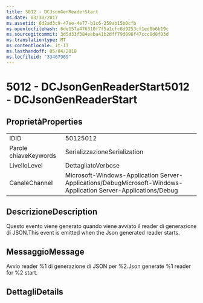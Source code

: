 ```yaml
---
title: 5012 - DCJsonGenReaderStart
ms.date: 03/30/2017
ms.assetid: 6d2ad3c9-47ee-4e77-b1c6-259ab15b0cfb
ms.openlocfilehash: 6de157a476310f7f5a1cfc6d9253cf1ed8b6b19c
ms.sourcegitcommit: 3d5d33f384eeba41b2dff79d096f47ccc8d8f03d
ms.translationtype: MT
ms.contentlocale: it-IT
ms.lasthandoff: 05/04/2018
ms.locfileid: "33467909"
---
```

# <a name="5012---dcjsongenreaderstart"></a><span data-ttu-id="198fd-102">5012 - DCJsonGenReaderStart</span><span class="sxs-lookup"><span data-stu-id="198fd-102">5012 - DCJsonGenReaderStart</span></span>
## <a name="properties"></a><span data-ttu-id="198fd-103">Proprietà</span><span class="sxs-lookup"><span data-stu-id="198fd-103">Properties</span></span>  
  
|||  
|-|-|  
|<span data-ttu-id="198fd-104">ID</span><span class="sxs-lookup"><span data-stu-id="198fd-104">ID</span></span>|<span data-ttu-id="198fd-105">5012</span><span class="sxs-lookup"><span data-stu-id="198fd-105">5012</span></span>|  
|<span data-ttu-id="198fd-106">Parole chiave</span><span class="sxs-lookup"><span data-stu-id="198fd-106">Keywords</span></span>|<span data-ttu-id="198fd-107">Serializzazione</span><span class="sxs-lookup"><span data-stu-id="198fd-107">Serialization</span></span>|  
|<span data-ttu-id="198fd-108">Livello</span><span class="sxs-lookup"><span data-stu-id="198fd-108">Level</span></span>|<span data-ttu-id="198fd-109">Dettagliato</span><span class="sxs-lookup"><span data-stu-id="198fd-109">Verbose</span></span>|  
|<span data-ttu-id="198fd-110">Canale</span><span class="sxs-lookup"><span data-stu-id="198fd-110">Channel</span></span>|<span data-ttu-id="198fd-111">Microsoft-Windows-Application Server-Applications/Debug</span><span class="sxs-lookup"><span data-stu-id="198fd-111">Microsoft-Windows-Application Server-Applications/Debug</span></span>|  
  
## <a name="description"></a><span data-ttu-id="198fd-112">Descrizione</span><span class="sxs-lookup"><span data-stu-id="198fd-112">Description</span></span>  
 <span data-ttu-id="198fd-113">Questo evento viene generato quando viene avviato il reader di generazione di JSON.</span><span class="sxs-lookup"><span data-stu-id="198fd-113">This event is emitted when the Json generated reader starts.</span></span>  
  
## <a name="message"></a><span data-ttu-id="198fd-114">Messaggio</span><span class="sxs-lookup"><span data-stu-id="198fd-114">Message</span></span>  
 <span data-ttu-id="198fd-115">Avvio reader %1 di generazione di JSON per %2.</span><span class="sxs-lookup"><span data-stu-id="198fd-115">Json generate %1 reader for %2 start.</span></span>  
  
## <a name="details"></a><span data-ttu-id="198fd-116">Dettagli</span><span class="sxs-lookup"><span data-stu-id="198fd-116">Details</span></span>
